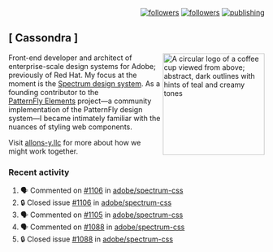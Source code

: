 <p align="right"><a rel="me" href="https://front-end.social/@castastrophe">
    <img alt="followers" title="Follow me on Mastodon" src="https://img.shields.io/mastodon/follow/109297102751309835?domain=https%3A%2F%2Ffront-end.social&label=Follow&logo=mastodon&logoColor=white&style=for-the-badge&labelColor=008080&color=006969"/></a>
  <a href="https://codepen.io/castastrophe/">
    <img alt="followers" title="Follow me on CodePen" src="https://img.shields.io/badge/23-1?color=640464&labelColor=7c007c&style=for-the-badge&logo=codepen&label=Follow"/></a>
<a href="https://castastrophe.medium.com/">
    <img alt="publishing" title="View articles on Medium" src="https://img.shields.io/badge/107-1?color=666&labelColor=444&label=subscribe&logo=medium&logoColor=white&style=for-the-badge"/></a>
</p>

## [&nbsp;Cassondra&nbsp;]

<img align="right" src="https://github-production-user-asset-6210df.s3.amazonaws.com/1840295/253016758-ba468774-1cd3-42c2-8f43-947b5eeb5edf.png" height="200" alt="A circular logo of a coffee cup viewed from above; abstract, dark outlines with hints of teal and creamy tones">

Front-end developer and architect of enterprise-scale design systems for Adobe; previously of Red Hat. My focus at the moment is the [Spectrum design system](https://github.com/adobe/spectrum-css). As a founding contributor to the [PatternFly&nbsp;Elements](https://github.com/patternfly/patternfly-elements) project&mdash;a community implementation of the PatternFly design system&mdash;I became intimately familiar with the nuances of styling web components.

Visit [allons-y.llc](http://allons-y.llc/) for more about how we might work together.

### Recent activity

<!--START_SECTION:activity-->
1. 🗣 Commented on [#1106](https://github.com/adobe/spectrum-css/issues/1106#issuecomment-2532867749) in [adobe/spectrum-css](https://github.com/adobe/spectrum-css)
2. 🔒 Closed issue [#1106](https://github.com/adobe/spectrum-css/issues/1106) in [adobe/spectrum-css](https://github.com/adobe/spectrum-css)
3. 🗣 Commented on [#1105](https://github.com/adobe/spectrum-css/issues/1105#issuecomment-2532864078) in [adobe/spectrum-css](https://github.com/adobe/spectrum-css)
4. 🗣 Commented on [#1088](https://github.com/adobe/spectrum-css/issues/1088#issuecomment-2532857112) in [adobe/spectrum-css](https://github.com/adobe/spectrum-css)
5. 🔒 Closed issue [#1088](https://github.com/adobe/spectrum-css/issues/1088) in [adobe/spectrum-css](https://github.com/adobe/spectrum-css)
<!--END_SECTION:activity-->
